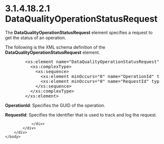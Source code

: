 <html dir="LTR" xmlns:mshelp="http://msdn.microsoft.com/mshelp" xmlns:ddue="http://ddue.schemas.microsoft.com/authoring/2003/5" xmlns:xlink="http://www.w3.org/1999/xlink" xmlns:tool="http://www.microsoft.com/tooltip">
    <head>
        <meta http-equiv="Content-Type" content="text/html; CHARSET=utf-8"></meta>
        <meta name="save" content="history"></meta>
        <title>3.1.4.18.2.1 DataQualityOperationStatusRequest</title>
        <xml>
            <mshelp:toctitle title="3.1.4.18.2.1 DataQualityOperationStatusRequest"></mshelp:toctitle>
            <mshelp:rltitle title="[MS-SSMDSWS-15]: DataQualityOperationStatusRequest"></mshelp:rltitle>
            <mshelp:keyword index="A" term="84996ece-6c81-42ce-9343-89abb9c5656b"></mshelp:keyword>
            <mshelp:attr name="DCSext.ContentType" value="open specification"></mshelp:attr>
            <mshelp:attr name="AssetID" value="84996ece-6c81-42ce-9343-89abb9c5656b"></mshelp:attr>
            <mshelp:attr name="TopicType" value="kbRef"></mshelp:attr>
            <mshelp:attr name="DCSext.Title" value="[MS-SSMDSWS-15]: DataQualityOperationStatusRequest" />
        </xml>
    </head>
    <body>
        <div id="header">
            <h1 class="heading">3.1.4.18.2.1 DataQualityOperationStatusRequest</h1>
        </div>
        <div id="mainSection">
            <div id="mainBody">
                <div id="allHistory" class="saveHistory"></div>
                <div id="sectionSection0" class="section" name="collapseableSection">
                    

<p>The <b>DataQualityOperationStatusRequest</b> element
specifies a request to get the status of an operation.</p>

<p>The following is the XML schema definition of the <b>DataQualityOperationStatusRequest</b>
element.</p>

<dl>
<dd>
<div><pre>   &lt;xs:element name=&quot;DataQualityOperationStatusRequest&quot; xmlns:xs=&quot;http://www.w3.org/2001/XMLSchema&quot;&gt;
     &lt;xs:complexType&gt;
       &lt;xs:sequence&gt;
         &lt;xs:element minOccurs=&quot;0&quot; name=&quot;OperationId&quot; type=&quot;ser:guid&quot; /&gt;
         &lt;xs:element minOccurs=&quot;0&quot; name=&quot;RequestId&quot; type=&quot;ser:guid&quot; /&gt;
       &lt;/xs:sequence&gt;
     &lt;/xs:complexType&gt;
   &lt;/xs:element&gt;
</pre></div>
</dd></dl>

<p><b>OperationId</b>: Specifies the GUID of the
operation.</p>

<p><b>RequestId</b>: Specifies the identifier that is
used to track and log the request.</p>


                </div>
            </div>
        </div>
    </body>
</html>